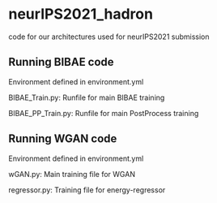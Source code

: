 # neurIPS2021_hadron
code for our architectures used for neurIPS2021 submission



## Running BIBAE code
Environment defined in environment.yml 

BIBAE_Train.py: Runfile for main BIBAE training

BIBAE_PP_Train.py: Runfile for main PostProcess training

## Running WGAN code
Environment defined in environment.yml 

wGAN.py: Main training file for WGAN

regressor.py: Training file for energy-regressor 
